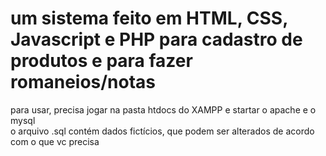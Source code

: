 # um sistema feito em HTML, CSS, Javascript e PHP para cadastro de produtos e para fazer romaneios/notas

para usar, precisa jogar na pasta htdocs do XAMPP e startar o apache e o mysql <br>
o arquivo .sql contém dados fictícios, que podem ser alterados de acordo com o que vc precisa
